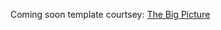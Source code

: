 Coming soon template courtsey: [The Big Picture](http://startbootstrap.com/template-overviews/the-big-picture/)
